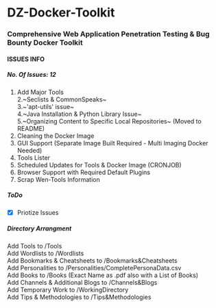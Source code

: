# DZ-Docker-Toolkit
### Comprehensive Web Application Penetration Testing & Bug Bounty Docker Toolkit

#### ISSUES INFO
#####  No. Of Issues: 12

1. Add Major Tools  
2.~Seclists & CommonSpeaks~  
3.~'apt-utils' issue~  
4.~Java Installation & Python Library Issue~  
5.~Organizing Content to Specific Local Repositories~ (Moved to README)  
6. Cleaning the Docker Image  
7. GUI Support (Separate Image Built Required - Multi Imaging Docker Needed)  
8. Tools Lister    
9. Scheduled Updates for Tools & Docker Image (CRONJOB)  
10. Browser Support with Required Default Plugins  
11. Scrap Wen-Tools Information  

##### ToDo
- [X] Priotize Issues

##### Directory Arrangment
Add Tools to /Tools  
Add Wordlists to /Wordlists  
Add Bookmarks & Cheatsheets to /Bookmarks&Cheatsheets  
Add Personalities to /Personalities/CompletePersonaData.csv  
Add Books to /Books (Exact Name as .pdf also with a List of Books)  
Add Channels & Additional Blogs to /Channels&Blogs  
Add Temporary Work to /WorkingDirectory  
Add Tips & Methodologies to /Tips&Methodologies  
